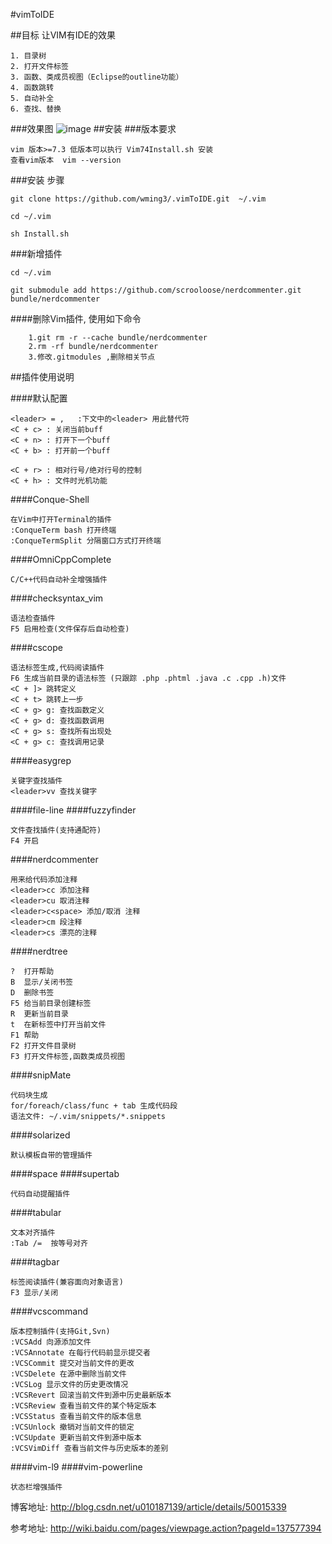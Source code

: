 #vimToIDE

##目标
    让VIM有IDE的效果
    
    1. 目录树
    2. 打开文件标签
    3. 函数、类成员视图（Eclipse的outline功能）
    4. 函数跳转
    5. 自动补全
    6. 查找、替换
    
###效果图
 ![image](https://github.com/wming3/.vimToIDE/tree/master/image/vim_view.png)
##安装
###版本要求

    vim 版本>=7.3 低版本可以执行 Vim74Install.sh 安装
    查看vim版本  vim --version

###安装 步骤

    git clone https://github.com/wming3/.vimToIDE.git  ~/.vim

    cd ~/.vim

    sh Install.sh

###新增插件

    cd ~/.vim

    git submodule add https://github.com/scrooloose/nerdcommenter.git bundle/nerdcommenter

####删除Vim插件, 使用如下命令

        1.git rm -r --cache bundle/nerdcommenter
        2.rm -rf bundle/nerdcommenter
        3.修改.gitmodules ,删除相关节点

##插件使用说明
   
####默认配置

    <leader> = ,   :下文中的<leader> 用此替代符
    <C + c> : 关闭当前buff
    <C + n> : 打开下一个buff
    <C + b> : 打开前一个buff
    
    <C + r> : 相对行号/绝对行号的控制
    <C + h> : 文件时光机功能
####Conque-Shell 

    在Vim中打开Terminal的插件
    :ConqueTerm bash 打开终端
    :ConqueTermSplit 分隔窗口方式打开终端 
    
####OmniCppComplete
    
    C/C++代码自动补全增强插件

####checksyntax_vim

    语法检查插件
    F5 启用检查(文件保存后自动检查)
    
####cscope
    
    语法标签生成,代码阅读插件
    F6 生成当前目录的语法标签 (只跟踪 .php .phtml .java .c .cpp .h)文件
    <C + ]> 跳转定义
    <C + t> 跳转上一步
    <C + g> g: 查找函数定义
    <C + g> d: 查找函数调用
    <C + g> s: 查找所有出现处
    <C + g> c: 查找调用记录
    
####easygrep

    关键字查找插件
    <leader>vv 查找关键字
    
####file-line
####fuzzyfinder
    
    文件查找插件(支持通配符) 
    F4 开启
    
####nerdcommenter

    用来给代码添加注释
    <leader>cc 添加注释
    <leader>cu 取消注释
    <leader>c<space> 添加/取消 注释
    <leader>cm 段注释
    <leader>cs 漂亮的注释
    
####nerdtree
    
    ?  打开帮助
    B  显示/关闭书签
    D  删除书签
    F5 给当前目录创建标签
    R  更新当前目录
    t  在新标签中打开当前文件
    F1 帮助  
    F2 打开文件目录树
	F3 打开文件标签,函数类成员视图  
    
####snipMate
    
    代码块生成
    for/foreach/class/func + tab 生成代码段
    语法文件: ~/.vim/snippets/*.snippets
    
####solarized
    
    默认模板自带的管理插件
####space
####supertab
    
    代码自动提醒插件
####tabular

    文本对齐插件
    :Tab /=  按等号对齐
####tagbar
    
    标签阅读插件(兼容面向对象语言)
    F3 显示/关闭
####vcscommand
    
    版本控制插件(支持Git,Svn)
    :VCSAdd 向源添加文件
    :VCSAnnotate 在每行代码前显示提交者
    :VCSCommit 提交对当前文件的更改
    :VCSDelete 在源中删除当前文件
    :VCSLog 显示文件的历史更改情况
    :VCSRevert 回滚当前文件到源中历史最新版本
    :VCSReview 查看当前文件的某个特定版本
    :VCSStatus 查看当前文件的版本信息
    :VCSUnlock 撤销对当前文件的锁定
    :VCSUpdate 更新当前文件到源中版本
    :VCSVimDiff 查看当前文件与历史版本的差别

####vim-l9
####vim-powerline
    
    状态栏增强插件


博客地址: http://blog.csdn.net/u010187139/article/details/50015339

参考地址: http://wiki.baidu.com/pages/viewpage.action?pageId=137577394
